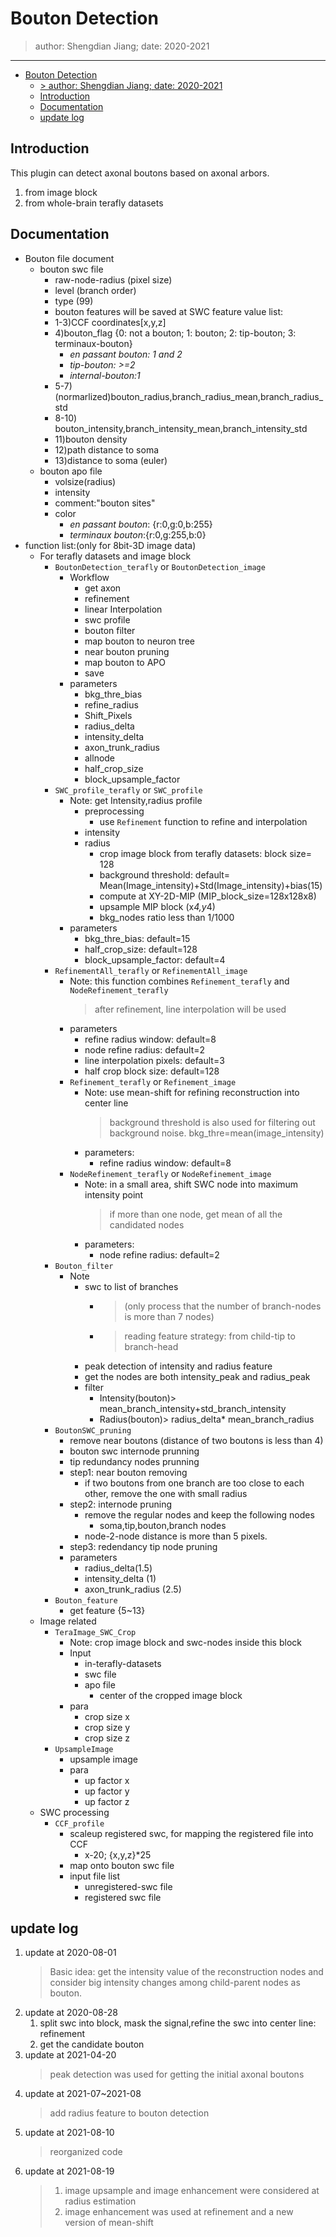 # Bouton Detection
> author: Shengdian Jiang; date: 2020-2021
---
- [Bouton Detection](#bouton-detection)
  - [> author: Shengdian Jiang; date: 2020-2021](#author-shengdian-jiang-date-2020-2021)
  - [Introduction](#introduction)
  - [Documentation](#documentation)
  - [update log](#update-log)
## Introduction
This plugin can detect axonal boutons based on axonal arbors. 
1. from image block
2. from whole-brain terafly datasets
## Documentation
+ Bouton file document
  + bouton swc file
    + raw-node-radius (pixel size)
    + level (branch order)
    + type (99)
    + bouton features will be saved at SWC feature value list:
     * 1-3)CCF coordinates[x,y,z]
     * 4)bouton_flag {0: not a bouton; 1: bouton; 2: tip-bouton; 3: terminaux-bouton}
       * *en passant bouton: 1 and 2*
       * *tip-bouton: >=2*
       * *internal-bouton:1*
     * 5-7) (normarlized)bouton_radius,branch_radius_mean,branch_radius_std
     * 8-10) bouton_intensity,branch_intensity_mean,branch_intensity_std
     * 11)bouton density
     * 12)path distance to soma
     * 13)distance to soma (euler)
  + bouton apo file
    + volsize(radius)
    + intensity
    + comment:"bouton sites"
    + color 
      + *en passant bouton*: {r:0,g:0,b:255}
      + *terminaux bouton*:{r:0,g:255,b:0}
+ function list:(only for 8bit-3D image data)
  + For terafly datasets and image block
    + `BoutonDetection_terafly` or `BoutonDetection_image`
      + Workflow
        + get axon
        + refinement
        + linear Interpolation
        + swc profile
        + bouton filter
        + map bouton to neuron tree
        + near bouton pruning
        + map bouton to APO
        + save
      + parameters
        + bkg_thre_bias
        + refine_radius
        + Shift_Pixels
        + radius_delta
        + intensity_delta
        + axon_trunk_radius
        + allnode
        + half_crop_size
        + block_upsample_factor
    + `SWC_profile_terafly` or `SWC_profile`
      + Note: get Intensity,radius profile
        + preprocessing
          + use `Refinement` function to refine and interpolation
        + intensity
        + radius
          + crop image block from terafly datasets: block size= 128
          + background threshold: default= Mean(Image_intensity)+Std(Image_intensity)+bias(15)
          + compute at XY-2D-MIP (MIP_block_size=128x128x8)
          + upsample MIP block (x*4,y*4)
          + bkg_nodes ratio less than 1/1000
      + parameters
        + bkg_thre_bias: default=15
        + half_crop_size: default=128
        + block_upsample_factor: default=4
    + `RefinementAll_terafly` or `RefinementAll_image`
      + Note: this function combines `Refinement_terafly` and `NodeRefinement_terafly`
         > after refinement, line interpolation will be used
      + parameters
        + refine radius window: default=8
        + node refine radius: default=2
        + line interpolation pixels: default=3
        + half crop block size: default=128
      + `Refinement_terafly` or `Refinement_image`
        + Note: use mean-shift for refining reconstruction into center line 
           > background threshold is also used for filtering out background noise.
           bkg_thre=mean(image_intensity)
        + parameters:
          + refine radius window: default=8
      + `NodeRefinement_terafly` or `NodeRefinement_image`
        + Note: in a small area, shift SWC node into maximum intensity point
           >if more than one node, get mean of all the candidated nodes
        + parameters:
          + node refine radius: default=2
    + `Bouton_filter`
      + Note
        + swc to list of branches 
          + > (only process that the number of branch-nodes is more than 7 nodes)
          + > reading feature strategy: from child-tip to branch-head
        + peak detection of intensity and radius feature
        + get the nodes are both intensity_peak and radius_peak
        + filter
          + Intensity(bouton)> mean_branch_intensity+std_branch_intensity
          + Radius(bouton)> radius_delta* mean_branch_radius
    + `BoutonSWC_pruning`
        + remove near boutons (distance of two boutons is less than 4)
        + bouton swc internode prunning
        + tip redundancy nodes prunning
      + step1: near bouton removing
        + if two boutons from one branch are too close to each other, remove the one with small radius
      + step2: internode pruning
        + remove the regular nodes and keep the following nodes
          + soma,tip,bouton,branch nodes
        + node-2-node distance is more than 5 pixels.
      + step3: redendancy tip node pruning
      + parameters
        + radius_delta(1.5)
        + intensity_delta (1)
        + axon_trunk_radius (2.5)
    + `Bouton_feature`
      + get feature {5~13}
  + Image related
    + `TeraImage_SWC_Crop`
      + Note: crop image block and swc-nodes inside this block
      + Input
        + in-terafly-datasets
        + swc file
        + apo file
          + center of the cropped image block
      + para
        + crop size x
        + crop size y
        + crop size z
    + `UpsampleImage`
      + upsample image
      + para
        + up factor x
        + up factor y
        + up factor z
  + SWC processing
    + `CCF_profile`
      + scaleup registered swc, for mapping the registered file into CCF
        + x-20; {x,y,z}*25  
      + map onto bouton swc file
      + input file list
        + unregistered-swc file
        + registered swc file
## update log
1. update at 2020-08-01
    > Basic idea: get the intensity value of the reconstruction nodes and consider big intensity changes among child-parent nodes as bouton.
2. update at 2020-08-28
   1. split swc into block, mask the signal,refine the swc into center line: refinement
   2. get the candidate bouton
3. update at 2021-04-20
   >  peak detection was used for getting the initial axonal boutons
4. update at 2021-07~2021-08
   > add radius feature to bouton detection
5. update at 2021-08-10
   > reorganized code
6. update at 2021-08-19
   > 1. image upsample and image enhancement were considered at radius estimation
   > 2. image enhancement was used at refinement and a new version of mean-shift